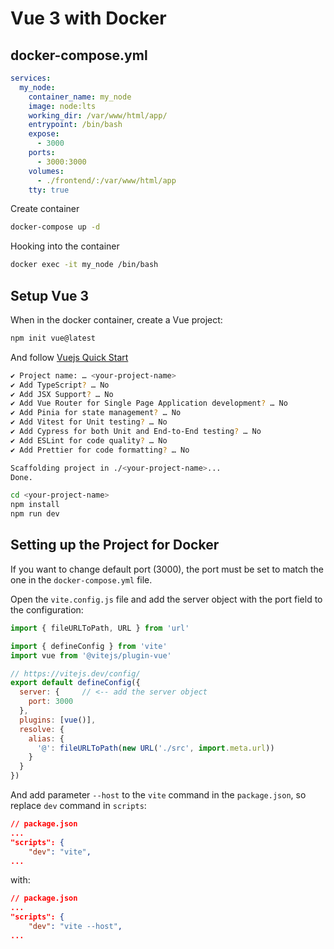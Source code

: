# Vue 3 with Docker

## docker-compose.yml

```yml
services:
  my_node:
    container_name: my_node
    image: node:lts
    working_dir: /var/www/html/app/
    entrypoint: /bin/bash
    expose:
      - 3000
    ports:
      - 3000:3000
    volumes:
      - ./frontend/:/var/www/html/app
    tty: true
```

Create container

```bash
docker-compose up -d
```

Hooking into the container

```bash
docker exec -it my_node /bin/bash
```

## Setup Vue 3

When in the docker container, create a Vue project:

```bash
npm init vue@latest
```

And follow [Vuejs Quick Start](https://vuejs.org/guide/quick-start.html)

```bash
✔ Project name: … <your-project-name>
✔ Add TypeScript? … No
✔ Add JSX Support? … No
✔ Add Vue Router for Single Page Application development? … No
✔ Add Pinia for state management? … No
✔ Add Vitest for Unit testing? … No
✔ Add Cypress for both Unit and End-to-End testing? … No
✔ Add ESLint for code quality? … No
✔ Add Prettier for code formatting? … No

Scaffolding project in ./<your-project-name>...
Done.
```

```bash
cd <your-project-name>
npm install
npm run dev
```

## Setting up the Project for Docker

If you want to change default port (3000), the port must be set to match the one in the `docker-compose.yml` file.

Open the `vite.config.js` file and add the server object with the port field to the configuration:

```js
import { fileURLToPath, URL } from 'url'

import { defineConfig } from 'vite'
import vue from '@vitejs/plugin-vue'

// https://vitejs.dev/config/
export default defineConfig({
  server: {     // <-- add the server object
    port: 3000
  },
  plugins: [vue()],
  resolve: {
    alias: {
      '@': fileURLToPath(new URL('./src', import.meta.url))
    }
  }
})
```

And add parameter `--host` to the `vite` command in the `package.json`, so replace `dev` command in `scripts`:

```json
// package.json
...
"scripts": {
    "dev": "vite",
...
```

with:

```json
// package.json
...
"scripts": {
    "dev": "vite --host",
...
```